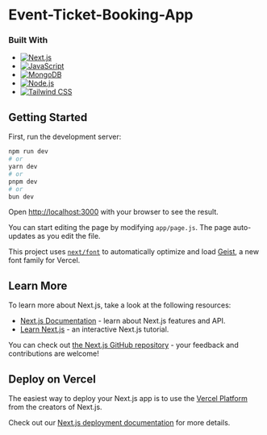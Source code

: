 # Event-Ticket-Booking-App

### Built With

* [![Next.js][Next.js]][Next.js-url]
* [![JavaScript][JavaScript]][JavaScript-url]
* [![MongoDB][MongoDB]][MongoDB-url]
* [![Node.js][Node.js]][Node.js-url]
* [![Tailwind CSS][Tailwind CSS]][Tailwind-url]

## Getting Started

First, run the development server:

```bash
npm run dev
# or
yarn dev
# or
pnpm dev
# or
bun dev
```

Open [http://localhost:3000](http://localhost:3000) with your browser to see the result.

You can start editing the page by modifying `app/page.js`. The page auto-updates as you edit the file.

This project uses [`next/font`](https://nextjs.org/docs/app/building-your-application/optimizing/fonts) to automatically optimize and load [Geist](https://vercel.com/font), a new font family for Vercel.

## Learn More

To learn more about Next.js, take a look at the following resources:

- [Next.js Documentation](https://nextjs.org/docs) - learn about Next.js features and API.
- [Learn Next.js](https://nextjs.org/learn) - an interactive Next.js tutorial.

You can check out [the Next.js GitHub repository](https://github.com/vercel/next.js) - your feedback and contributions are welcome!

## Deploy on Vercel

The easiest way to deploy your Next.js app is to use the [Vercel Platform](https://vercel.com/new?utm_medium=default-template&filter=next.js&utm_source=create-next-app&utm_campaign=create-next-app-readme) from the creators of Next.js.

Check out our [Next.js deployment documentation](https://nextjs.org/docs/app/building-your-application/deploying) for more details.

<!-- MARKDOWN LINKS & IMAGES -->
<!-- https://www.markdownguide.org/basic-syntax/#reference-style-links -->
[linkedin-shield]: https://img.shields.io/badge/-LinkedIn-black.svg?style=for-the-badge&logo=linkedin&colorB=555
[linkedin-url]: https://www.linkedin.com/in/nancy-kataria8/
<!-- Badges (Icons) -->
[JavaScript]: https://img.shields.io/badge/JavaScript-F7DF1E?style=for-the-badge&logo=javascript&logoColor=black]
[MongoDB]: https://img.shields.io/badge/MongoDB-47A248?style=for-the-badge&logo=mongodb&logoColor=white
[Next.js]: https://img.shields.io/badge/Next.js-000000?style=for-the-badge&logo=next.js&logoColor=white
[Node.js]: https://img.shields.io/badge/Node.js-339933?style=for-the-badge&logo=node.js&logoColor=white
[Tailwind CSS]: https://img.shields.io/badge/TailwindCSS-38B2AC?style=for-the-badge&logo=tailwind-css&logoColor=white

<!-- URLs -->
[MongoDB-url]: https://www.mongodb.com/
[Next.js-url]: https://nextjs.org/
[Node.js-url]: https://nodejs.org/en
[Tailwind-url]: https://tailwindcss.com/
[JavaScript-url]: https://developer.mozilla.org/en-US/docs/Web/JavaScript
